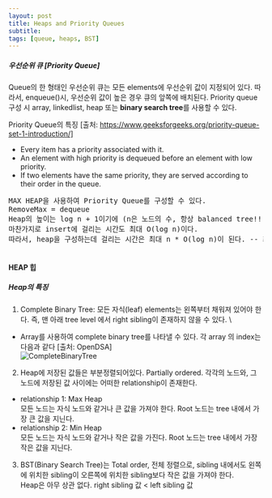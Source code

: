 ```yaml
---
layout: post
title: Heaps and Priority Queues
subtitle: 
tags: [queue, heaps, BST]
---
```

##### 우선순위 큐 [Priority Queue] 
Queue의 한 형태인 우선순위 큐는 모든 elements에 우선순위 값이 지정되어 있다. 따라서, enqueue()시, 우선순위 값이 높은 경우 큐의 앞쪽에 배치된다. Priority queue 구성 시 array, linkedlist, heap 또는 **binary search tree**를 사용할 수 있다.

Priority Queue의 특징 [출처: https://www.geeksforgeeks.org/priority-queue-set-1-introduction/]
- Every item has a priority associated with it. 
- An element with high priority is dequeued before an element  with low priority. 
- If two elements have the same priority, they are served according to their order in the queue.

<pre>
MAX HEAP을 사용하여 Priority Queue를 구성할 수 있다. 
RemoveMax = dequeue 
Heap의 높이는 log n + 1이기에 (n은 노드의 수, 항상 balanced tree!!!여서 좋다), removeMax에 걸리는 시간은 O(log n)이다. -- 재정렬
마찬가지로 insert에 걸리는 시간도 최대 O(log n)이다.
따라서, heap을 구성하는데 걸리는 시간은 최대 n * O(log n)이 된다. -- 최소 O(n)

</pre>




#### HEAP 힙
##### Heap의 특징
1. Complete Binary Tree: 모든 자식(leaf) elements는 왼쪽부터 채워져 있어야 한다. 즉, 맨 아래 tree level 에서 right sibling이 존재하지 않을 수 있다.  \
* Array를 사용하여 complete binary tree를 나타낼 수 있다. 각 array 의 index는 다음과 같다 [출처: OpenDSA] \
![CompleteBinaryTree](https://opendsa-server.cs.vt.edu/ODSA/Books/Everything/html/_images/BinArray.png)

2. Heap에 저장된 값들은 부분정렬되어있다. Partially ordered. 각각의 노드와, 그 노드에 저장된 값 사이에는 어떠한 relationship이 존재한다. 

* relationship 1: Max Heap \
모든 노드는 자식 노드와 같거나 큰 값을 가져야 한다. Root 노드는 tree 내에서 가장 큰 값을 지닌다.
* relationship 2: Min Heap \
모든 노드는 자식 노드와 같거나 작은 값을 가진다. Root 노드는 tree 내에서 가장 작은 값을 지닌다.

3. BST(Binary Search Tree)는 Total order, 전체 정렬으로, sibling 내에서도 왼쪽에 위치한 sibling이 오른쪽에 위치한 sibling보다 작은 값을 가져야 한다. \
Heap은 아무 상관 없다. right sibling 값 < left sibling 값

